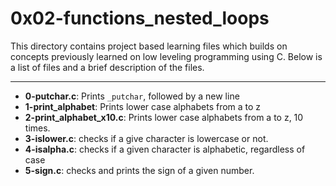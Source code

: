 # 0x02-functions_nested_loops
This directory contains project based learning files which builds on concepts previously learned on low leveling programming using C. Below is a list of files and a brief description of the files.

---

- **0-putchar.c**: Prints `_putchar`, followed by a new line
- **1-print_alphabet**: Prints lower case alphabets from a to z
- **2-print_alphabet_x10.c**: Prints lower case alphabets from a to z, 10 times.
- **3-islower.c**: checks if a give character is lowercase or not.
- **4-isalpha.c**: checks if a given character is alphabetic, regardless of case
- **5-sign.c**: checks and prints the sign of a given number.
